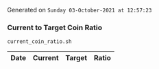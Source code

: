 Generated on `Sunday 03-October-2021 at 12:57:23`

### Current to Target Coin Ratio
`current_coin_ratio.sh`

Date|Current|Target|Ratio
---|---|---|---
